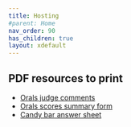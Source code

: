 ```yaml
---
title: Hosting
#parent: Home
nav_order: 90
has_children: true
layout: xdefault
---
```


<!--
## Contents

* [Host instructions](host-instructions)
* [Host copy list](host-copies)
* [Written contest script](written-script)
* [Orals contest script](orals-contestant)
* [Orals judge instructions](orals-judges)
* [Orals extra paper](orals-extrapaper) - used for extra paper on the contest.
-->

## PDF resources to print

* [Orals judge comments](../resources/oralcomments.pdf)
* [Orals scores summary form](../resources/oralsummaryform.pdf)
* [Candy bar answer sheet](../resources/candybar-answersheet.pdf)
